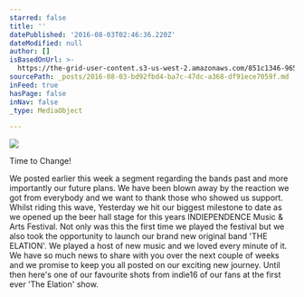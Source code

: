 ```yaml
---
starred: false
title: ''
datePublished: '2016-08-03T02:46:36.220Z'
dateModified: null
author: []
isBasedOnUrl: >-
  https://the-grid-user-content.s3-us-west-2.amazonaws.com/851c1346-9655-4179-9fd7-2be1ba525377.jpg
sourcePath: _posts/2016-08-03-bd92fbd4-ba7c-47dc-a368-df91ece7059f.md
inFeed: true
hasPage: false
inNav: false
_type: MediaObject

---
```

![](https://the-grid-user-content.s3-us-west-2.amazonaws.com/851c1346-9655-4179-9fd7-2be1ba525377.jpg)

Time to Change!

We posted earlier this week a segment regarding the bands past and more importantly our future plans. We have been blown away by the reaction we got from everybody and we want to thank those who showed us support.  
Whilst riding this wave, Yesterday we hit our biggest milestone to date as we opened up the beer hall stage for this years INDIEPENDENCE Music & Arts Festival. Not only was this the first time we played the festival but we also took the opportunity to launch our brand new original band 'THE ELATION'. We played a host of new music and we loved every minute of it.  
We have so much news to share with you over the next couple of weeks and we promise to keep you all posted on our exciting new journey. Until then here's one of our favourite shots from indie16 of our fans at the first ever 'The Elation' show.
